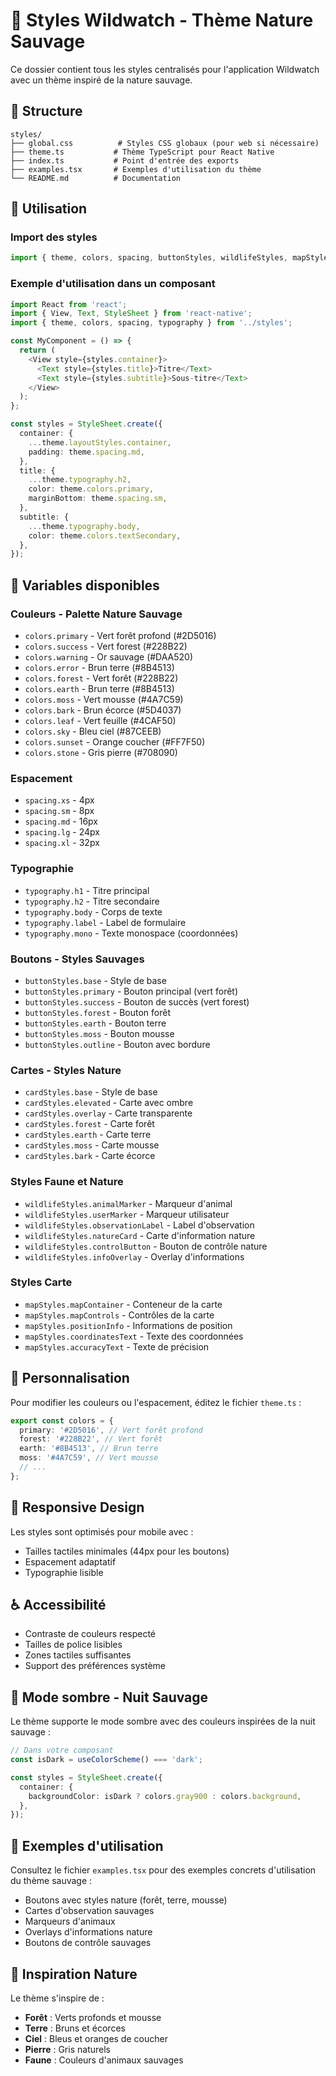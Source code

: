 # 🌿 Styles Wildwatch - Thème Nature Sauvage

Ce dossier contient tous les styles centralisés pour l'application Wildwatch avec un thème inspiré de la nature sauvage.

## 📁 Structure

```
styles/
├── global.css          # Styles CSS globaux (pour web si nécessaire)
├── theme.ts           # Thème TypeScript pour React Native
├── index.ts           # Point d'entrée des exports
├── examples.tsx       # Exemples d'utilisation du thème
└── README.md          # Documentation
```

## 🚀 Utilisation

### Import des styles

```typescript
import { theme, colors, spacing, buttonStyles, wildlifeStyles, mapStyles } from '../styles';
```

### Exemple d'utilisation dans un composant

```typescript
import React from 'react';
import { View, Text, StyleSheet } from 'react-native';
import { theme, colors, spacing, typography } from '../styles';

const MyComponent = () => {
  return (
    <View style={styles.container}>
      <Text style={styles.title}>Titre</Text>
      <Text style={styles.subtitle}>Sous-titre</Text>
    </View>
  );
};

const styles = StyleSheet.create({
  container: {
    ...theme.layoutStyles.container,
    padding: theme.spacing.md,
  },
  title: {
    ...theme.typography.h2,
    color: theme.colors.primary,
    marginBottom: theme.spacing.sm,
  },
  subtitle: {
    ...theme.typography.body,
    color: theme.colors.textSecondary,
  },
});
```

## 🎨 Variables disponibles

### Couleurs - Palette Nature Sauvage
- `colors.primary` - Vert forêt profond (#2D5016)
- `colors.success` - Vert forest (#228B22)
- `colors.warning` - Or sauvage (#DAA520)
- `colors.error` - Brun terre (#8B4513)
- `colors.forest` - Vert forêt (#228B22)
- `colors.earth` - Brun terre (#8B4513)
- `colors.moss` - Vert mousse (#4A7C59)
- `colors.bark` - Brun écorce (#5D4037)
- `colors.leaf` - Vert feuille (#4CAF50)
- `colors.sky` - Bleu ciel (#87CEEB)
- `colors.sunset` - Orange coucher (#FF7F50)
- `colors.stone` - Gris pierre (#708090)

### Espacement
- `spacing.xs` - 4px
- `spacing.sm` - 8px
- `spacing.md` - 16px
- `spacing.lg` - 24px
- `spacing.xl` - 32px

### Typographie
- `typography.h1` - Titre principal
- `typography.h2` - Titre secondaire
- `typography.body` - Corps de texte
- `typography.label` - Label de formulaire
- `typography.mono` - Texte monospace (coordonnées)

### Boutons - Styles Sauvages
- `buttonStyles.base` - Style de base
- `buttonStyles.primary` - Bouton principal (vert forêt)
- `buttonStyles.success` - Bouton de succès (vert forest)
- `buttonStyles.forest` - Bouton forêt
- `buttonStyles.earth` - Bouton terre
- `buttonStyles.moss` - Bouton mousse
- `buttonStyles.outline` - Bouton avec bordure

### Cartes - Styles Nature
- `cardStyles.base` - Style de base
- `cardStyles.elevated` - Carte avec ombre
- `cardStyles.overlay` - Carte transparente
- `cardStyles.forest` - Carte forêt
- `cardStyles.earth` - Carte terre
- `cardStyles.moss` - Carte mousse
- `cardStyles.bark` - Carte écorce

### Styles Faune et Nature
- `wildlifeStyles.animalMarker` - Marqueur d'animal
- `wildlifeStyles.userMarker` - Marqueur utilisateur
- `wildlifeStyles.observationLabel` - Label d'observation
- `wildlifeStyles.natureCard` - Carte d'information nature
- `wildlifeStyles.controlButton` - Bouton de contrôle nature
- `wildlifeStyles.infoOverlay` - Overlay d'informations

### Styles Carte
- `mapStyles.mapContainer` - Conteneur de la carte
- `mapStyles.mapControls` - Contrôles de la carte
- `mapStyles.positionInfo` - Informations de position
- `mapStyles.coordinatesText` - Texte des coordonnées
- `mapStyles.accuracyText` - Texte de précision

## 🔧 Personnalisation

Pour modifier les couleurs ou l'espacement, éditez le fichier `theme.ts` :

```typescript
export const colors = {
  primary: '#2D5016', // Vert forêt profond
  forest: '#228B22', // Vert forêt
  earth: '#8B4513', // Brun terre
  moss: '#4A7C59', // Vert mousse
  // ...
};
```

## 📱 Responsive Design

Les styles sont optimisés pour mobile avec :
- Tailles tactiles minimales (44px pour les boutons)
- Espacement adaptatif
- Typographie lisible

## ♿ Accessibilité

- Contraste de couleurs respecté
- Tailles de police lisibles
- Zones tactiles suffisantes
- Support des préférences système

## 🌙 Mode sombre - Nuit Sauvage

Le thème supporte le mode sombre avec des couleurs inspirées de la nuit sauvage :

```typescript
// Dans votre composant
const isDark = useColorScheme() === 'dark';

const styles = StyleSheet.create({
  container: {
    backgroundColor: isDark ? colors.gray900 : colors.background,
  },
});
```

## 🦌 Exemples d'utilisation

Consultez le fichier `examples.tsx` pour des exemples concrets d'utilisation du thème sauvage :

- Boutons avec styles nature (forêt, terre, mousse)
- Cartes d'observation sauvages
- Marqueurs d'animaux
- Overlays d'informations nature
- Boutons de contrôle sauvages

## 🌿 Inspiration Nature

Le thème s'inspire de :
- **Forêt** : Verts profonds et mousse
- **Terre** : Bruns et écorces
- **Ciel** : Bleus et oranges de coucher
- **Pierre** : Gris naturels
- **Faune** : Couleurs d'animaux sauvages
